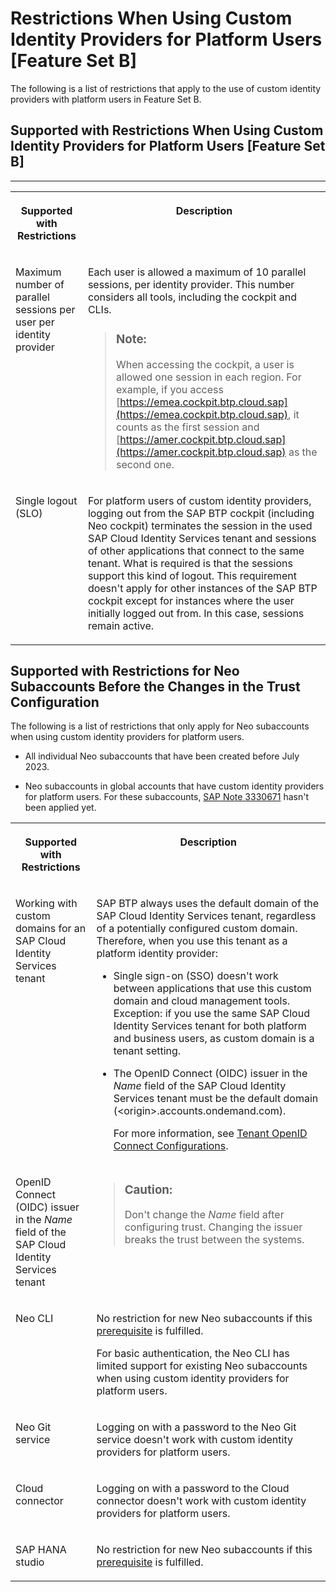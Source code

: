 <!-- loio6f0a623807b541a0aef41f3d65c7a0fa -->

# Restrictions When Using Custom Identity Providers for Platform Users \[Feature Set B\]

The following is a list of restrictions that apply to the use of custom identity providers with platform users in Feature Set B.



## Supported with Restrictions When Using Custom Identity Providers for Platform Users \[Feature Set B\]

****


<table>
<tr>
<th valign="top">

Supported with Restrictions

</th>
<th valign="top">

Description

</th>
</tr>
<tr>
<td valign="top">

Maximum number of parallel sessions per user per identity provider

</td>
<td valign="top">

Each user is allowed a maximum of 10 parallel sessions, per identity provider. This number considers all tools, including the cockpit and CLIs.

> ### Note:  
> When accessing the cockpit, a user is allowed one session in each region. For example, if you access [https://emea.cockpit.btp.cloud.sap](https://emea.cockpit.btp.cloud.sap), it counts as the first session and [https://amer.cockpit.btp.cloud.sap](https://amer.cockpit.btp.cloud.sap) as the second one.



</td>
</tr>
<tr>
<td valign="top">

Single logout \(SLO\)

</td>
<td valign="top">

For platform users of custom identity providers, logging out from the SAP BTP cockpit \(including Neo cockpit\) terminates the session in the used SAP Cloud Identity Services tenant and sessions of other applications that connect to the same tenant. What is required is that the sessions support this kind of logout. This requirement doesn't apply for other instances of the SAP BTP cockpit except for instances where the user initially logged out from. In this case, sessions remain active.

</td>
</tr>
</table>



<a name="loio6f0a623807b541a0aef41f3d65c7a0fa__section_tzp_msp_byb"/>

## Supported with Restrictions for Neo Subaccounts Before the Changes in the Trust Configuration

The following is a list of restrictions that only apply for Neo subaccounts when using custom identity providers for platform users.

-   All individual Neo subaccounts that have been created before July 2023.

-   Neo subaccounts in global accounts that have custom identity providers for platform users. For these subaccounts, [SAP Note 3330671](https://launchpad.support.sap.com/#/notes/3330671) hasn't been applied yet.



<table>
<tr>
<th valign="top">

Supported with Restrictions

</th>
<th valign="top">

Description

</th>
</tr>
<tr>
<td valign="top">

Working with custom domains for an SAP Cloud Identity Services tenant

</td>
<td valign="top">

SAP BTP always uses the default domain of the SAP Cloud Identity Services tenant, regardless of a potentially configured custom domain. Therefore, when you use this tenant as a platform identity provider:

-   Single sign-on \(SSO\) doesn't work between applications that use this custom domain and cloud management tools. Exception: if you use the same SAP Cloud Identity Services tenant for both platform and business users, as custom domain is a tenant setting.

-   The OpenID Connect \(OIDC\) issuer in the *Name* field of the SAP Cloud Identity Services tenant must be the default domain \(<origin\>.accounts.ondemand.com\).

    For more information, see [Tenant OpenID Connect Configurations](https://help.sap.com/docs/IDENTITY_AUTHENTICATION/6d6d63354d1242d185ab4830fc04feb1/3d6abcc02ec945ad9615773e05814003.html?version=Cloud&q=UserInfo%20endpoint).




</td>
</tr>
<tr>
<td valign="top">

OpenID Connect \(OIDC\) issuer in the *Name* field of the SAP Cloud Identity Services tenant

</td>
<td valign="top">

> ### Caution:  
> Don't change the *Name* field after configuring trust. Changing the issuer breaks the trust between the systems.



</td>
</tr>
<tr>
<td valign="top">

Neo CLI

</td>
<td valign="top">

No restriction for new Neo subaccounts if this [prerequisite](https://help.sap.com/docs/btp/sap-btp-neo-environment/configuring-platform-identity-provider-feature-set-b) is fulfilled.

For basic authentication, the Neo CLI has limited support for existing Neo subaccounts when using custom identity providers for platform users.

</td>
</tr>
<tr>
<td valign="top">

Neo Git service

</td>
<td valign="top">

Logging on with a password to the Neo Git service doesn't work with custom identity providers for platform users.

</td>
</tr>
<tr>
<td valign="top">

Cloud connector 

</td>
<td valign="top">

Logging on with a password to the Cloud connector doesn't work with custom identity providers for platform users.

</td>
</tr>
<tr>
<td valign="top">

SAP HANA studio 

</td>
<td valign="top">

No restriction for new Neo subaccounts if this [prerequisite](https://help.sap.com/docs/btp/sap-btp-neo-environment/configuring-platform-identity-provider-feature-set-b) is fulfilled.

</td>
</tr>
</table>

